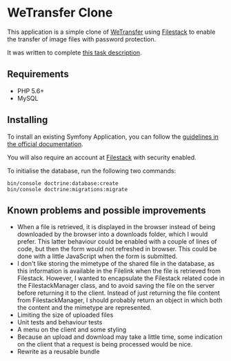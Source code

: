 # WeTransfer Clone

This application is a simple clone of [WeTransfer](https://wetransfer.com/) using [Filestack](https://www.filestack.com/) to enable the transfer of image files with password protection.

It was written to complete [this task description](docs/aufgabe.md).

## Requirements

- PHP 5.6+
- MySQL

## Installing

To install an existing Symfony Application, you can follow the [guidelines in the official documentation](https://symfony.com/doc/current/setup.html#installing-an-existing-symfony-application).

You will also require an account at [Filestack](https://www.filestack.com/) with security enabled.

To initialise the database, run the following two commands:
```
bin/console doctrine:database:create
bin/console doctrine:migrations:migrate
```

## Known problems and possible improvements
- When a file is retrieved, it is displayed in the browser instead of being downloaded by the browser into a downloads folder, which I would prefer. This latter behaviour could be enabled with a couple of lines of code, but then the form would not refreshed in browser. This could be done with a little JavaScript when the form is submitted.
- I don't like storing the mimetype of the shared file in the database, as this information is available in the Filelink when the file is retrieved from Filestack. However, I wanted to encapsulate the Filestack related code in the FilestackManager class, and to avoid saving the file on the server before returning it to the client. Instead of just returning the file content from FilestackManager, I should probably return an object in which both the content and the mimetype are represented.
- Limiting the size of uploaded files
- Unit tests and behaviour tests
- A menu on the client and some styling
- Because an upload and download may take a little time, some indication on the client that a request is being processed would be nice.
- Rewrite as a reusable bundle
